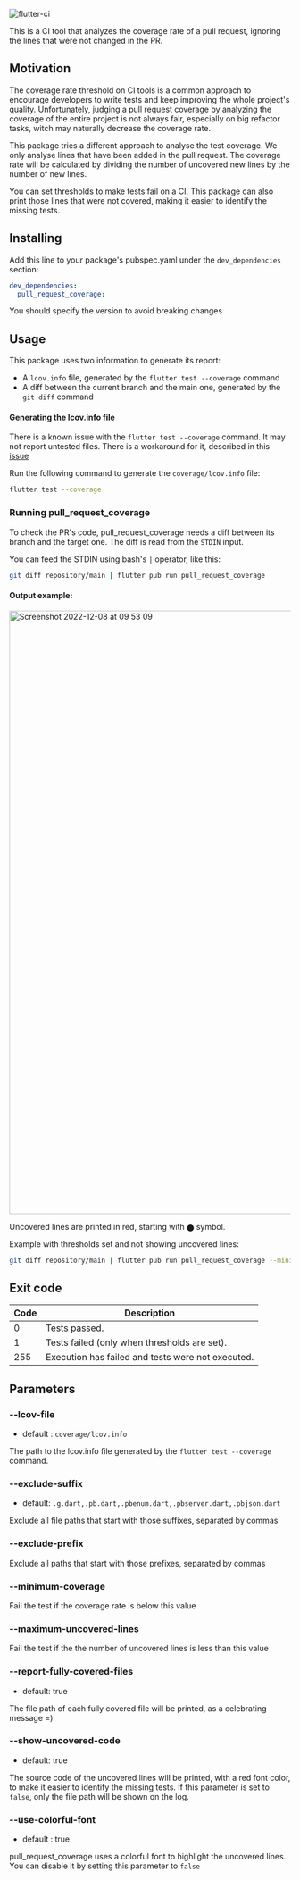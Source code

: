 ![flutter-ci](https://github.com/talesbarreto/pull_request_coverage/actions/workflows/flutter-ci.yml/badge.svg)

This is a CI tool that analyzes the coverage rate of a pull request, ignoring the lines that were not changed in the PR.

## Motivation

The coverage rate threshold on CI tools is a common approach to encourage developers to write tests and keep improving the whole project's quality. Unfortunately, judging a pull request coverage by analyzing the coverage of the entire project is not always fair, especially on big refactor tasks, witch may naturally decrease the coverage rate.

This package tries a different approach to analyse the test coverage. We only analyse lines that have been added in the pull request. The coverage rate will be calculated by dividing the number of uncovered new lines by the number of new lines.

You can set thresholds to make tests fail on a CI. This package can also print those lines that were not covered, making it easier to identify the missing tests.

## Installing
Add this line to your package's pubspec.yaml under the `dev_dependencies` section:

```yaml
dev_dependencies:
  pull_request_coverage:
```

You should specify the version to avoid breaking changes


## Usage

This package uses two information to generate its report:
- A `lcov.info` file, generated by the `flutter test --coverage` command
- A diff between the current branch and the main one, generated by the `git diff` command

#### Generating the lcov.info file
There is a known issue with the `flutter test --coverage` command. It may not report untested files. There is a workaround for it, described in this [issue](https://github.com/flutter/flutter/issues/27997#issuecomment-1144247839)

Run the following command to generate the `coverage/lcov.info` file:
```bash
flutter test --coverage
```

### Running pull_request_coverage
To check the PR's code, pull_request_coverage needs a diff between its branch and the target one. The diff is read from the `STDIN` input.

You can feed the STDIN using bash's `|` operator, like this:
```bash
git diff repository/main | flutter pub run pull_request_coverage
```

#### Output example:
<img width="1081" alt="Screenshot 2022-12-08 at 09 53 09" src="https://user-images.githubusercontent.com/7644323/206462841-cea856a4-6ddf-4531-91f5-ab356c315bcd.png">

Uncovered lines are printed in red, starting with `⬤` symbol.

Example with thresholds set and not showing uncovered lines:
```bash
git diff repository/main | flutter pub run pull_request_coverage --minimum-coverage 95 --maximum-uncovered-lines 5 --hide-uncovered-lines
```


## Exit code

| Code | Description                                       |
|------|---------------------------------------------------|
| 0    | Tests passed.                                     |
| 1    | Tests failed (only when thresholds are set).      |
| 255  | Execution has failed and tests were not executed. |

## Parameters

### --lcov-file
- default : `coverage/lcov.info`

The path to the lcov.info file generated by the `flutter test --coverage` command.

### --exclude-suffix
- default: `.g.dart,.pb.dart,.pbenum.dart,.pbserver.dart,.pbjson.dart`

Exclude all file paths that start with those suffixes, separated by commas

### --exclude-prefix
Exclude all paths that start with those prefixes, separated by commas

### --minimum-coverage
Fail the test if the coverage rate is below this value

### --maximum-uncovered-lines
Fail the test if the the number of uncovered lines is less than this value

### --report-fully-covered-files
- default: true

The file path of each fully covered file will be printed, as a celebrating message =)

### --show-uncovered-code
- default: true

The source code of the uncovered lines will be printed, with a red font color, to make it easier to identify the missing tests.
If this parameter is set to `false`, only the file path will be shown on the log.

### --use-colorful-font
- default : true

pull_request_coverage uses a colorful font to highlight the uncovered lines. You can disable it by setting this parameter to `false`

